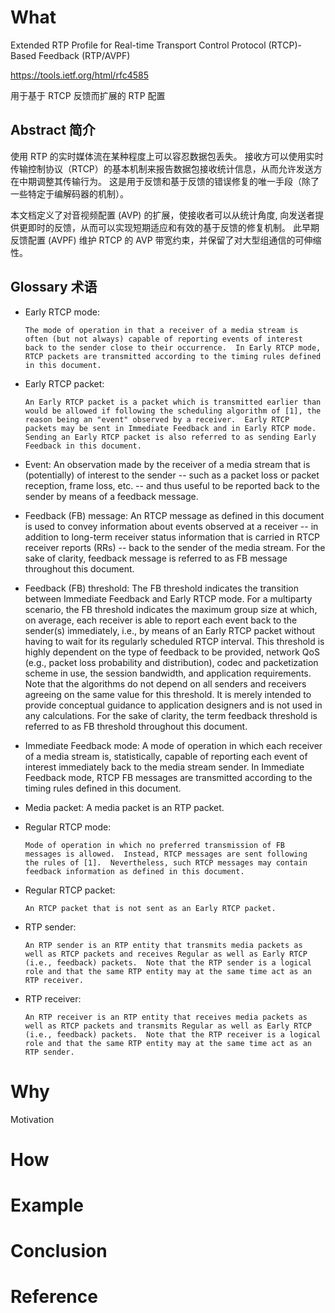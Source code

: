 # What

Extended RTP Profile for Real-time Transport Control Protocol (RTCP)-Based Feedback (RTP/AVPF)

https://tools.ietf.org/html/rfc4585


用于基于 RTCP 反馈而扩展的 RTP 配置

## Abstract 简介


使用 RTP 的实时媒体流在某种程度上可以容忍数据包丢失。 接收方可以使用实时传输控制协议（RTCP）的基本机制来报告数据包接收统计信息，从而允许发送方在中期调整其传输行为。 这是用于反馈和基于反馈的错误修复的唯一手段（除了一些特定于编解码器的机制）。 

本文档定义了对音视频配置 (AVP) 的扩展，使接收者可以从统计角度, 向发送者提供更即时的反馈，从而可以实现短期适应和有效的基于反馈的修复机制。 此早期反馈配置 (AVPF) 维护 RTCP 的 AVP 带宽约束，并保留了对大型组通信的可伸缩性。

## Glossary 术语

* Early RTCP mode:

      The mode of operation in that a receiver of a media stream is
      often (but not always) capable of reporting events of interest
      back to the sender close to their occurrence.  In Early RTCP mode,
      RTCP packets are transmitted according to the timing rules defined
      in this document.

* Early RTCP packet:

      An Early RTCP packet is a packet which is transmitted earlier than
      would be allowed if following the scheduling algorithm of [1], the
      reason being an "event" observed by a receiver.  Early RTCP
      packets may be sent in Immediate Feedback and in Early RTCP mode.
      Sending an Early RTCP packet is also referred to as sending Early
      Feedback in this document.

* Event:
      An observation made by the receiver of a media stream that is
      (potentially) of interest to the sender -- such as a packet loss
      or packet reception, frame loss, etc. -- and thus useful to be
      reported back to the sender by means of a feedback message.

* Feedback (FB) message:
      An RTCP message as defined in this document is used to convey
      information about events observed at a receiver -- in addition to
      long-term receiver status information that is carried in RTCP
      receiver reports (RRs) -- back to the sender of the media stream.
      For the sake of clarity, feedback message is referred to as FB
      message throughout this document.

* Feedback (FB) threshold:
      The FB threshold indicates the transition between Immediate
      Feedback and Early RTCP mode.  For a multiparty scenario, the FB
      threshold indicates the maximum group size at which, on average,
      each receiver is able to report each event back to the sender(s)
      immediately, i.e., by means of an Early RTCP packet without having
      to wait for its regularly scheduled RTCP interval.  This threshold
      is highly dependent on the type of feedback to be provided,
      network QoS (e.g., packet loss probability and distribution),
      codec and packetization scheme in use, the session bandwidth, and
      application requirements.  Note that the algorithms do not depend
      on all senders and receivers agreeing on the same value for this
      threshold.  It is merely intended to provide conceptual guidance
      to application designers and is not used in any calculations.  For
      the sake of clarity, the term feedback threshold is referred to as
      FB threshold throughout this document.

* Immediate Feedback mode:
      A mode of operation in which each receiver of a media stream is,
      statistically, capable of reporting each event of interest
      immediately back to the media stream sender.  In Immediate
      Feedback mode, RTCP FB messages are transmitted according to the
      timing rules defined in this document.

* Media packet:
      A media packet is an RTP packet.

* Regular RTCP mode:

      Mode of operation in which no preferred transmission of FB
      messages is allowed.  Instead, RTCP messages are sent following
      the rules of [1].  Nevertheless, such RTCP messages may contain
      feedback information as defined in this document.

* Regular RTCP packet:

      An RTCP packet that is not sent as an Early RTCP packet.

* RTP sender:

      An RTP sender is an RTP entity that transmits media packets as
      well as RTCP packets and receives Regular as well as Early RTCP
      (i.e., feedback) packets.  Note that the RTP sender is a logical
      role and that the same RTP entity may at the same time act as an
      RTP receiver.

* RTP receiver:

      An RTP receiver is an RTP entity that receives media packets as
      well as RTCP packets and transmits Regular as well as Early RTCP
      (i.e., feedback) packets.  Note that the RTP receiver is a logical
      role and that the same RTP entity may at the same time act as an
      RTP sender.

# Why

Motivation


# How



# Example


# Conclusion


# Reference